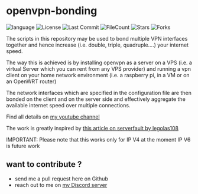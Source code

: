 # openvpn-bonding

![language](https://img.shields.io/github/languages/top/onemarcfifty/openvpn-bonding)    ![License](https://img.shields.io/github/license/onemarcfifty/openvpn-bonding)    ![Last Commit](https://img.shields.io/github/last-commit/onemarcfifty/openvpn-bonding)     ![FileCount](https://img.shields.io/github/directory-file-count/onemarcfifty/openvpn-bonding)    ![Stars](https://img.shields.io/github/stars/onemarcfifty/openvpn-bonding)    ![Forks](https://img.shields.io/github/forks/onemarcfifty/openvpn-bonding)

The scripts in this repository may be used to bond multiple VPN interfaces together and hence increase (i.e. double, triple, quadruple....) your internet speed.

The way this is achieved is by installing openvpn as a server on a VPS (i.e. a virtual Server which you can rent from any VPS provider) and running a vpn client on your home network environment (i.e. a raspberry pi, in a VM or on an OpenWRT router)

The network interfaces which are specified in the configuration file are then bonded on the client and on the server side and effectively aggregate the available internet speed over multiple connections.

Find all details on [my youtube channel](https://www.youtube.com/channel/UCG5Ph9Mm6UEQLJJ-kGIC2AQ)

The work is greatly inspired by [this article on serverfault by legolas108](https://serverfault.com/questions/977589/how-to-bond-two-multiple-internet-connections-for-increased-speed-and-failover)

IMPORTANT: Please note that this works only for IP V4 at the moment
IP V6 is future work

## want to contribute ?

- send me a pull request here on Github
- reach out to me on [my Discord server](https://discord.gg/cshnaHkqYy)
